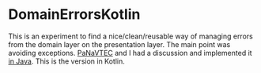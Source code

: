 # DomainErrorsKotlin
This is an experiment to find a nice/clean/reusable way of managing errors from the domain layer on the presentation layer. The main point was avoiding exceptions. [PaNaVTEC](https://github.com/PaNaVTEC) and I had a discussion and implemented it [in Java](https://github.com/PaNaVTEC/DomainErrors). This is the version in Kotlin.
